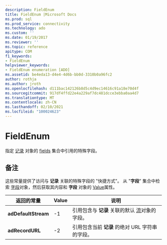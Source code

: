 ```yaml
---
description: FieldEnum
title: FieldEnum |Microsoft Docs
ms.prod: sql
ms.prod_service: connectivity
ms.technology: ado
ms.custom: ''
ms.date: 01/19/2017
ms.reviewer: ''
ms.topic: reference
apitype: COM
f1_keywords:
- FieldEnum
helpviewer_keywords:
- FieldEnum enumeration [ADO]
ms.assetid: be4eda13-d4e4-4d6b-bb0d-3310b0a96fc2
author: rothja
ms.author: jroth
ms.openlocfilehash: d111bac142126b8d5c4d9ec14616c91a18e70d4f
ms.sourcegitcommit: 917df4ffd22e4a229af7dc481dcce3ebba0aa4d7
ms.translationtype: MT
ms.contentlocale: zh-CN
ms.lasthandoff: 02/10/2021
ms.locfileid: "100024623"
---
```

# <a name="fieldenum"></a>FieldEnum
指定 [记录](./record-object-ado.md) 对象的 [fields](./fields-collection-ado.md) 集合中引用的特殊字段。  
  
## <a name="remarks"></a>备注  
 这些常量提供了访问与 **记录** 关联的特殊字段的 "快捷方式"。 从 "**字段**" 集合中检索 [字段](./field-object.md)对象，然后获取其内容和 **字段** 对象的 [Value](./value-property-ado.md)属性。  
  
|返回的常量|Value|说明|  
|--------------|-----------|-----------------|  
|**adDefaultStream**|-1|引用包含与 **记录** 关联的默认 [流](./stream-object-ado.md)对象的字段。|  
|**adRecordURL**|-2|引用包含当前 **记录** 的绝对 URL 字符串的字段。|